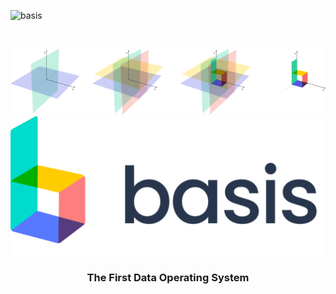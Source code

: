 ![basis](https://github.com/basis-os/basis/workflows/basis/badge.svg)

<p>&nbsp;</p>
<p align="center">
  <img width="800" src="assets/linear-basis.svg">
  <img width="650" src="assets/basis.svg">
</p>
<h3 align="center">The First Data Operating System</h3>
<p>&nbsp;</p>
